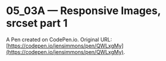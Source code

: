 # 05_03A — Responsive Images, srcset part 1

A Pen created on CodePen.io. Original URL: [https://codepen.io/jensimmons/pen/QWLxgMy](https://codepen.io/jensimmons/pen/QWLxgMy).

